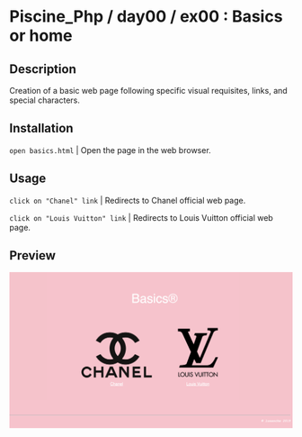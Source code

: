 # Piscine_Php / day00 / ex00 : Basics or home

## Description
Creation of a basic web page following specific visual requisites, links, and special characters.

## Installation
`open basics.html` | Open the page in the web browser.

## Usage
`click on "Chanel" link` | Redirects to Chanel official web page.

`click on "Louis Vuitton" link` | Redirects to Louis Vuitton official web page.

## Preview

<img src="../../resources/images/basics.png" width="1200">
